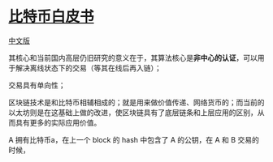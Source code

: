 # [比特币白皮书](https://bitcoin.org/bitcoin.pdf)

[中文版](https://bitcoin.org/files/bitcoin-paper/bitcoin_zh_cn.pdf)

其核心和当前国内高层仍旧研究的意义在于，其算法核心是**非中心的认证**，可以用于解决离线状态下的交易（等其在线后再入链）；

交易具有单向性；

区块链技术是和比特币相辅相成的；就是用来做价值传递、网络货币的；而当前的以太坊则是在这基础上做的改进，使区块链具有了底层链条和上层应用的区别，从而具有更多的实际应用价值。

A 拥有比特币a，在上一个 block 的 hash 中包含了 A 的公钥，在 A 和 B 交易的时候，


